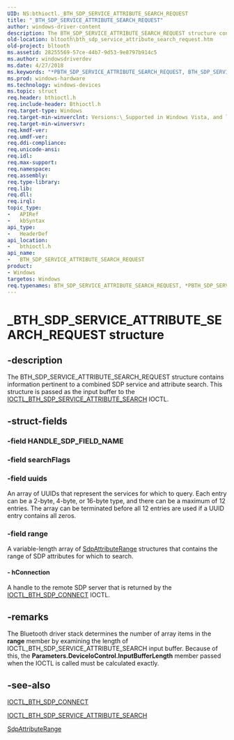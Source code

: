 ```yaml
---
UID: NS:bthioctl._BTH_SDP_SERVICE_ATTRIBUTE_SEARCH_REQUEST
title: "_BTH_SDP_SERVICE_ATTRIBUTE_SEARCH_REQUEST"
author: windows-driver-content
description: The BTH_SDP_SERVICE_ATTRIBUTE_SEARCH_REQUEST structure contains information pertinent to a combined SDP service and attribute search. This structure is passed as the input buffer to the IOCTL_BTH_SDP_SERVICE_ATTRIBUTE_SEARCH IOCTL.
old-location: bltooth\bth_sdp_service_attribute_search_request.htm
old-project: bltooth
ms.assetid: 28255569-57ce-44b7-9d53-9e8797b914c5
ms.author: windowsdriverdev
ms.date: 4/27/2018
ms.keywords: "*PBTH_SDP_SERVICE_ATTRIBUTE_SEARCH_REQUEST, BTH_SDP_SERVICE_ATTRIBUTE_SEARCH_REQUEST, BTH_SDP_SERVICE_ATTRIBUTE_SEARCH_REQUEST structure [Bluetooth Devices], PBTH_SDP_SERVICE_ATTRIBUTE_SEARCH_REQUEST, PBTH_SDP_SERVICE_ATTRIBUTE_SEARCH_REQUEST structure pointer [Bluetooth Devices], _BTH_SDP_SERVICE_ATTRIBUTE_SEARCH_REQUEST, bltooth.bth_sdp_service_attribute_search_request, bth_structs_0e06cbd7-0737-4786-bdc3-c9c1e980e3a3.xml, bthioctl/BTH_SDP_SERVICE_ATTRIBUTE_SEARCH_REQUEST, bthioctl/PBTH_SDP_SERVICE_ATTRIBUTE_SEARCH_REQUEST"
ms.prod: windows-hardware
ms.technology: windows-devices
ms.topic: struct
req.header: bthioctl.h
req.include-header: Bthioctl.h
req.target-type: Windows
req.target-min-winverclnt: Versions:\_Supported in Windows Vista, and later.
req.target-min-winversvr: 
req.kmdf-ver: 
req.umdf-ver: 
req.ddi-compliance: 
req.unicode-ansi: 
req.idl: 
req.max-support: 
req.namespace: 
req.assembly: 
req.type-library: 
req.lib: 
req.dll: 
req.irql: 
topic_type:
-	APIRef
-	kbSyntax
api_type:
-	HeaderDef
api_location:
-	bthioctl.h
api_name:
-	BTH_SDP_SERVICE_ATTRIBUTE_SEARCH_REQUEST
product:
- Windows
targetos: Windows
req.typenames: BTH_SDP_SERVICE_ATTRIBUTE_SEARCH_REQUEST, *PBTH_SDP_SERVICE_ATTRIBUTE_SEARCH_REQUEST
---
```


# _BTH_SDP_SERVICE_ATTRIBUTE_SEARCH_REQUEST structure


## -description


The BTH_SDP_SERVICE_ATTRIBUTE_SEARCH_REQUEST structure contains information pertinent to a combined
  SDP service and attribute search. This structure is passed as the input buffer to the 
  <a href="https://msdn.microsoft.com/f0955e88-df80-4f53-bc5f-5a38a840aab4">
  IOCTL_BTH_SDP_SERVICE_ATTRIBUTE_SEARCH</a> IOCTL.


## -struct-fields




### -field HANDLE_SDP_FIELD_NAME

 


### -field searchFlags



#### 


### -field uuids

An array of UUIDs that represent the services for which to query. Each entry can be a 2-byte,
     4-byte, or 16-byte type, and there can be a maximum of 12 entries. The array can be terminated before
     all 12 entries are used if a UUID entry contains all zeros.


### -field range

A variable-length array of 
     <a href="http://go.microsoft.com/fwlink/p/?linkid=50714">SdpAttributeRange</a> structures that
     contains the range of SDP attributes for which to search.


#### - hConnection

A handle to the remote SDP server that is returned by the 
     <a href="https://msdn.microsoft.com/library/windows/hardware/ff536688">IOCTL_BTH_SDP_CONNECT</a> IOCTL.


## -remarks



The Bluetooth driver stack determines the number of array items in the 
    <b>range</b> member by examining the length of IOCTL_BTH_SDP_SERVICE_ATTRIBUTE_SEARCH input buffer.
    Because of this, the
    <b>Parameters.DeviceIoControl.InputBufferLength</b> member passed when the IOCTL is called must be
    calculated exactly.




## -see-also




<a href="https://msdn.microsoft.com/library/windows/hardware/ff536688">IOCTL_BTH_SDP_CONNECT</a>



<a href="https://msdn.microsoft.com/f0955e88-df80-4f53-bc5f-5a38a840aab4">
   IOCTL_BTH_SDP_SERVICE_ATTRIBUTE_SEARCH</a>



<a href="http://go.microsoft.com/fwlink/p/?linkid=50714">SdpAttributeRange</a>
 

 

